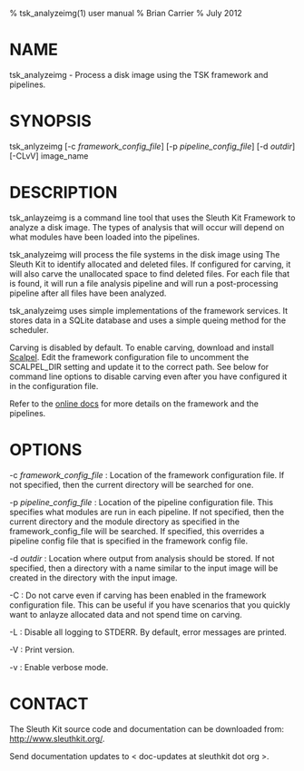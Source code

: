 % tsk_analyzeimg(1) user manual
% Brian Carrier
% July 2012

# NAME

tsk_analyzeimg - Process a disk image using the TSK framework and pipelines.

# SYNOPSIS

tsk_anlyzeimg [-c *framework_config_file*] [-p *pipeline_config_file*] [-d *outdir*] [-CLvV] image_name

# DESCRIPTION

tsk_anlayzeimg is a command line tool that uses the Sleuth Kit Framework to analyze a disk image. The types of analysis that will occur will depend on what modules have been loaded into the pipelines. 

tsk_analyzeimg will process the file systems in the disk image using The Sleuth Kit to identify allocated and deleted files.  If configured for carving, it will also carve the unallocated space to find deleted files.  For each file that is found, it will run a file analysis pipeline and will run a post-processing pipeline after all files have been analyzed.

tsk_analyzeimg uses simple implementations of the framework services. It stores data in a SQLite database and uses a simple queing method for the scheduler.

Carving is disabled by default.  To enable carving, download and install [Scalpel](http://www.digitalforensicssolutions.com/Scalpel/).  Edit the framework configuration file to uncomment the SCALPEL_DIR setting and update it to the correct path.  See below for command line options to disable carving even after you have configured it in the configuration file.   

Refer to the [online docs](http://www.sleuthkit.org/sleuthkit/docs/framework-docs/) for more details on the framework and the pipelines.


# OPTIONS

-c *framework_config_file*
:   Location of the framework configuration file.  If not specified, then the current directory will be searched for one. 

-p *pipeline_config_file*
:   Location of the pipeline configuration file.  This specifies what modules  are run in each pipeline.  If not specified, then the current directory and the module directory as specified in the framework_config_file will be searched.  If specified, this overrides a pipeline config file that is specified in the framework config file. 

-d *outdir*
:   Location where output from analysis should be stored.  If not specified, then a directory with a name similar to the input image will be created in the directory with the input image. 

-C
:   Do not carve even if carving has been enabled in the framework configuration file.  This can be useful if you have scenarios that you quickly want to anlayze allocated data and not spend time on carving.

-L 
:   Disable all logging to STDERR.  By default, error messages are printed.

-V
:   Print version.

-v
:   Enable verbose mode.


# CONTACT

The Sleuth Kit source code and documentation can be downloaded from: 
<http://www.sleuthkit.org/>.

Send documentation updates to &lt; doc-updates at sleuthkit dot org &gt;.
